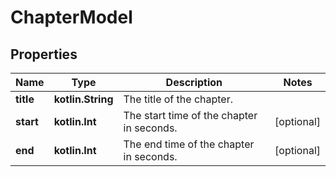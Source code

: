 
# ChapterModel

## Properties
| Name | Type | Description | Notes |
| ------------ | ------------- | ------------- | ------------- |
| **title** | **kotlin.String** | The title of the chapter. |  |
| **start** | **kotlin.Int** | The start time of the chapter in seconds. |  [optional] |
| **end** | **kotlin.Int** | The end time of the chapter in seconds. |  [optional] |



